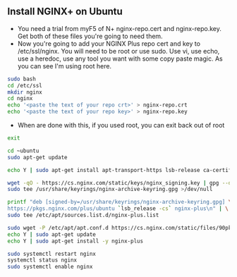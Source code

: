 Install NGINX+ on Ubuntu
-------------------------

* You need a trial from myF5 of N+ nginx-repo.cert and nginx-repo.key.  Get both of these files you're going to need them.
* Now you're going to add your NGINX Plus repo cert and key to /etc/ssl/nginx. You will need to be root or use sudo. Use vi, use echo, use a heredoc, use any tool you want with some copy paste magic.   As you can see I'm using root here. 
```bash
sudo bash
cd /etc/ssl
mkdir nginx
cd nginx
echo '<paste the text of your repo crt>' > nginx-repo.crt
echo '<paste the text of your repo key>' > nginx-repo.key
```
* When are done with this, if you used root, you can exit back out of root
```bash
exit 
```
```bash
cd ~ubuntu
sudo apt-get update
```
```bash
echo Y | sudo apt-get install apt-transport-https lsb-release ca-certificates wget gnupg2 ubuntu-keyring
```
```bash
wget -qO - https://cs.nginx.com/static/keys/nginx_signing.key | gpg --dearmor | \
sudo tee /usr/share/keyrings/nginx-archive-keyring.gpg >/dev/null
```
```bash
printf "deb [signed-by=/usr/share/keyrings/nginx-archive-keyring.gpg] \
https://pkgs.nginx.com/plus/ubuntu `lsb_release -cs` nginx-plus\n" | \
sudo tee /etc/apt/sources.list.d/nginx-plus.list
```
```bash
sudo wget -P /etc/apt/apt.conf.d https://cs.nginx.com/static/files/90pkgs-nginx
echo Y | sudo apt-get update
echo Y | sudo apt-get install -y nginx-plus
```
```bash
sudo systemctl restart nginx
systemctl status nginx
sudo systemctl enable nginx
```
